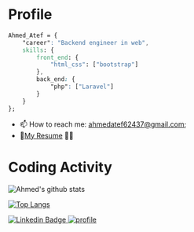 # Profile

```css
Ahmed_Atef = {
    "career": "Backend engineer in web",
    skills: {
        front_end: {
            "html_css": ["bootstrap"]
        },
        back_end: {
            "php": ["Laravel"]
        }
    }
};
```

- 📫 How to reach me: ahmedatef62437@gmail.com;
- 📝[My Resume](https://www.linkedin.com/in/ahmed-a-1b9362184/detail/overlay-view/urn:li:fsd_profileTreasuryMedia:(ACoAACt6mJ0Bpf9lt8ivVz1kC9N-_yZQPeL2rqM,1614114790174)/) 👨‍💻

# Coding Activity


![Ahmed's github stats](https://github-readme-stats.vercel.app/api?username=ahmedatef00&show_icons=true&hide=prs,issues,contribs&show_owner=true&include_all_commits=true&V=2)

[![Top Langs](https://github-readme-stats.vercel.app/api/top-langs/?username=ahmedatef00&langs_count=20)](https://github.com/anuraghazra/github-readme-stats)

 
 [![Linkedin Badge](https://img.shields.io/badge/-Ahmed%20Atef-292929?style=flat-square&logo=Linkedin&logoColor=white&link=https://www.linkedin.com/in/ahmed-a-1b9362184/) ![profile](https://gpvc.arturio.dev/ahmedatef00)](https://www.linkedin.com/in/ahmed-a-1b9362184//)
 
